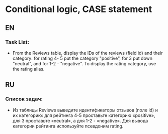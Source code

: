 # Conditional logic, CASE statement

## EN

### Task List:

- From the Reviews table, display the IDs of the reviews (field id) and their category: for rating 4- 5 put the category "positive", for 3 put down "neutral", and for 1-2 - "negative". To display the rating category, use the rating alias.

## RU

### Список задач:

- Из таблицы Reviews выведите идентификаторы отзывов (поле id) и их категорию: для рейтинга 4-5 проставьте категорию «positive», для 3 проставьте «neutral», а для 1-2 - «negative». Для вывода категории рейтинга используйте псевдоним rating.
